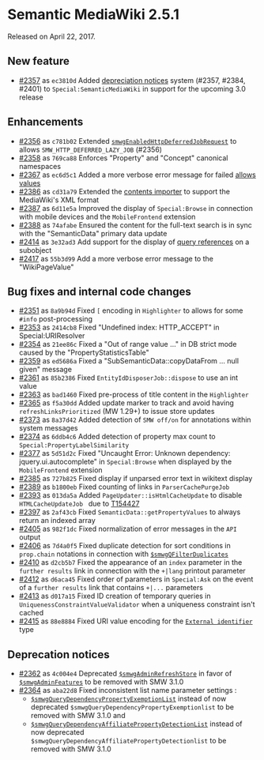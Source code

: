 # Semantic MediaWiki 2.5.1

Released on April 22, 2017.

## New feature

* [#2357](https://github.com/SemanticMediaWiki/SemanticMediaWiki/pull/2357) as `ec3810d` Added [depreciation notices](https://www.semantic-mediawiki.org/wiki/Help:Special:SemanticMediaWiki/Deprecation_notices) system (#2357, #2384, #2401) to `Special:SemanticMediaWiki` in support for the upcoming 3.0 release

## Enhancements

* [#2356](https://github.com/SemanticMediaWiki/SemanticMediaWiki/pull/2356) as `c781b02` Extended [`smwgEnabledHttpDeferredJobRequest`](https://www.semantic-mediawiki.org/wiki/Help:$smwgEnabledHttpDeferredJobRequest) to allows `SMW_HTTP_DEFERRED_LAZY_JOB` (#2356)
* [#2358](https://github.com/SemanticMediaWiki/SemanticMediaWiki/pull/2358) as `769ca88` Enforces "Property" and "Concept" canonical namespaces
* [#2367](https://github.com/SemanticMediaWiki/SemanticMediaWiki/pull/2367) as `ec6d5c1` Added a more verbose error message for failed [allows values](https://www.semantic-mediawiki.org/wiki/Help:Special_property_Allows_value_list)
* [#2386](https://github.com/SemanticMediaWiki/SemanticMediaWiki/pull/2386) as `cd31a79` Extended the [contents importer](https://www.semantic-mediawiki.org/wiki/Help:Contents_importer) to support the MediaWiki's XML format
* [#2387](https://github.com/SemanticMediaWiki/SemanticMediaWiki/pull/2387) as `6d11e5a` Improved the display of `Special:Browse` in connection with mobile devices and the `MobileFrontend` extension
* [#2388](https://github.com/SemanticMediaWiki/SemanticMediaWiki/pull/2388) as `74afabe` Ensured the content for the full-text search is in sync with the "SemanticData" primary data update
* [#2414](https://github.com/SemanticMediaWiki/SemanticMediaWiki/pull/2414) as `3e32ad3` Add support for the display of [query references](https://www.semantic-mediawiki.org/wiki/Help:Query_reference) on a subobject
* [#2417](https://github.com/SemanticMediaWiki/SemanticMediaWiki/pull/2417) as `55b3d99` Add a more verbose error message to the "WikiPageValue"

## Bug fixes and internal code changes

* [#2351](https://github.com/SemanticMediaWiki/SemanticMediaWiki/pull/2351) as `8a9b94d` Fixed `[` encoding in `Highlighter` to allows for some `#info` post-processing
* [#2353](https://github.com/SemanticMediaWiki/SemanticMediaWiki/pull/2353) as `2414cb8` Fixed "Undefined index: HTTP_ACCEPT" in Special:URIResolver
* [#2354](https://github.com/SemanticMediaWiki/SemanticMediaWiki/pull/2354) as `21ee86c` Fixed a "Out of range value ..." in DB strict mode caused by the "PropertyStatisticsTable"
* [#2359](https://github.com/SemanticMediaWiki/SemanticMediaWiki/pull/2359) as `ed5686a` Fixed a "SubSemanticData::copyDataFrom ... null given" message
* [#2361](https://github.com/SemanticMediaWiki/SemanticMediaWiki/pull/2361) as `85b2386` Fixed `EntityIdDisposerJob::dispose` to use an int value
* [#2363](https://github.com/SemanticMediaWiki/SemanticMediaWiki/pull/2363) as `bad1460` Fixed pre-process of title content in the `Highlighter`
* [#2365](https://github.com/SemanticMediaWiki/SemanticMediaWiki/pull/2365) as `f5a30dd` Added update marker to track and avoid having `refreshLinksPrioritized` (MW 1.29+) to issue store updates
* [#2373](https://github.com/SemanticMediaWiki/SemanticMediaWiki/pull/2373) as `8a37d42` Added detection of `SMW off/on` for annotations within system messages
* [#2374](https://github.com/SemanticMediaWiki/SemanticMediaWiki/pull/2374) as `6ddb4c6` Added detection of property max count to `Special:PropertyLabelSimilarity`
* [#2377](https://github.com/SemanticMediaWiki/SemanticMediaWiki/pull/2377) as `5d51d2c` Fixed "Uncaught Error: Unknown dependency: jquery.ui.autocomplete" in `Special:Browse` when displayed by the `MobileFrontend` extension
* [#2385](https://github.com/SemanticMediaWiki/SemanticMediaWiki/pull/2385) as `727b825` Fixed display if unparsed error text in wikitext display
* [#2389](https://github.com/SemanticMediaWiki/SemanticMediaWiki/pull/2389) as `b1800eb` Fixed counting of links in `ParserCachePurgeJob`
* [#2393](https://github.com/SemanticMediaWiki/SemanticMediaWiki/pull/2393) as `013da5a` Added `PageUpdater::isHtmlCacheUpdate` to disable `HTMLCacheUpdateJob ` due to [T154427](https://phabricator.wikimedia.org/T154427)
* [#2397](https://github.com/SemanticMediaWiki/SemanticMediaWiki/pull/2397) as `2af43cb` Fixed `SemanticData::getPropertyValues` to always return an indexed array
* [#2405](https://github.com/SemanticMediaWiki/SemanticMediaWiki/pull/2405) as `982f1dc` Fixed normalization of error messages in the `API` output
* [#2406](https://github.com/SemanticMediaWiki/SemanticMediaWiki/pull/2406) as `7d4a0f5` Fixed duplicate detection for sort conditions in `prop.chain` notations in connection with [`$smwgQFilterDuplicates`](https://www.semantic-mediawiki.org/wiki/Help:$smwgQFilterDuplicates)
* [#2410](https://github.com/SemanticMediaWiki/SemanticMediaWiki/pull/2410) as `d2cb5b7` Fixed the appearance of an `index` parameter in the `further results` link in connection with the `+|lang` printout parameter
* [#2412](https://github.com/SemanticMediaWiki/SemanticMediaWiki/pull/2412) as `d6aca45` Fixed order of parameters in `Special:Ask` on the event of a `further results` link that contains `+|...` parameters
* [#2413](https://github.com/SemanticMediaWiki/SemanticMediaWiki/pull/2413) as `d017a15` Fixed ID creation of temporary queries in `UniquenessConstraintValueValidator` when a uniqueness constraint isn't cached
* [#2415](https://github.com/SemanticMediaWiki/SemanticMediaWiki/pull/2415) as `88e8884` Fixed URI value encoding for the [`External identifier`](https://www.semantic-mediawiki.org/wiki/Help:Type_External_identifier) type

## Deprecation notices

* [#2362](https://github.com/SemanticMediaWiki/SemanticMediaWiki/pull/2362) as `4c004e4` Deprecated [`$smwgAdminRefreshStore`](https://www.semantic-mediawiki.org/wiki/Help:$smwgAdminRefreshStore) in favor of
[`$smwgAdminFeatures`](https://www.semantic-mediawiki.org/wiki/Help:$smwgAdminFeatures) to be removed with SMW 3.1.0
* [#2364](https://github.com/SemanticMediaWiki/SemanticMediaWiki/pull/2364) as `aba22d8` Fixed inconsistent list name parameter settings :
  * [`$smwgQueryDependencyPropertyExemptionList`](https://www.semantic-mediawiki.org/wiki/Help:$smwgQueryDependencyPropertyExemptionList)
instead of now deprecated `$smwgQueryDependencyPropertyExemptionlist` to be removed with SMW 3.1.0 and
  * [`$smwgQueryDependencyAffiliatePropertyDetectionList`](https://www.semantic-mediawiki.org/wiki/Help:$smwgQueryDependencyAffiliatePropertyDetectionList)
instead of now deprecated `$smwgQueryDependencyAffiliatePropertyDetectionlist` to be removed with SMW 3.1.0
